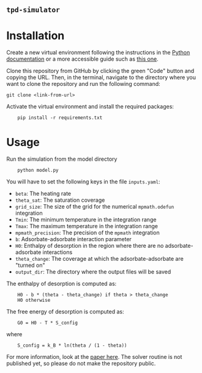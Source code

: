 `tpd-simulator`
--------------

# Installation

Create a new virtual environment following the instructions in the [Python documentation](https://docs.python.org/3/library/venv.html) or a more accessible guide such as [this one](https://packaging.python.org/guides/installing-using-pip-and-virtual-environments/).

Clone this repository from GitHub by clicking the green "Code" button and copying the URL. Then, in the terminal, navigate to the directory where you want to clone the repository and run the following command:

    git clone <link-from-url>

Activate the virtual environment and install the required packages:

```
    pip install -r requirements.txt
```

# Usage

Run the simulation from the model directory

```
    python model.py
```

You will have to set the following keys in the file `inputs.yaml`:

* `beta`: The heating rate
* `theta_sat`: The saturation coverage
* `grid_size`: The size of the grid for the numerical `mpmath.odefun` integration
* `Tmin`: The minimum temperature in the integration range
* `Tmax`: The maximum temperature in the integration range
* `mpmath_precision`: The precision of the `mpmath` integration
* `b`: Adsorbate-adsorbate interaction parameter
* `H0`: Enthalpy of desorption in the region where there are no adsorbate-adsorbate interactions
* `theta_change`: The coverage at which the adsorbate-adsorbate are "turned on" 
* `output_dir`: The directory where the output files will be saved

The enthalpy of desorption is computed as: 
    
        H0 - b * (theta - theta_change) if theta > theta_change
        H0 otherwise

The free energy of desorption is computed as:

        G0 = H0 - T * S_config

where 

        S_config = k_B * ln(theta / (1 - theta))

For more information, look at the [paper here](https://pubs.rsc.org/en/content/articlelanding/2021/cp/d1cp01992a). The solver routine is not published yet, so please do not make the repository public.